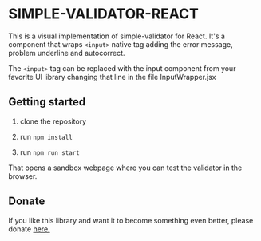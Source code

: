 # SIMPLE-VALIDATOR-REACT

This is a visual implementation of simple-validator for React. It's a component that wraps ```<input>``` native tag adding the error message, problem underline and autocorrect.

The ```<input>``` tag can be replaced with the input component from your favorite UI library changing that line in the file InputWrapper.jsx

## Getting started

1) clone the repository

2) run ```npm install```

3) run ```npm run start```

That opens a sandbox webpage where you can test the validator in the browser.

## Donate

If you like this library and want it to become something even better, please donate [here.](https://www.paypal.me/fermmm)